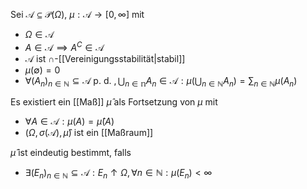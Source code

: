 Sei $\mathcal{A} \subseteq \mathcal{P}(\Omega)$, $\mu : \mathcal{A} \to [0, \infty]$ mit
- $\Omega \in \mathcal{A}$
- $A \in \mathcal{A} \implies A^C \in \mathcal{A}$
- $\mathcal{A}$ ist $\cap$-[[Vereinigungsstabilität|stabil]]
- $\mu(\emptyset) = 0$
- $\forall (A_n)_{n \in \mathbb{N}} \subseteq \mathcal{A} \text{ p. d. }, \bigcup_{n \in \mathbb{n}} A_n \in \mathcal{A} : \mu\left( \bigcup_{n \in \mathbb{N}} A_n \right) = \sum_{n \in \mathbb{N}} \mu(A_n)$

Es existiert ein [[Maß]] $\hat{\mu}$ als Fortsetzung von $\mu$ mit
- $\forall A \in \mathcal{A} : \mu(A) = \hat{\mu}(A)$
- $(\Omega, \sigma(\mathcal{A}), \hat{\mu})$ ist ein [[Maßraum]]

$\hat{\mu}$ ist eindeutig bestimmt, falls
- $\exists (E_n)_{n \in \mathbb{N}} \subseteq \mathcal{A} : E_n \uparrow \Omega, \forall n \in \mathbb{N} : \mu(E_n) \lt \infty$